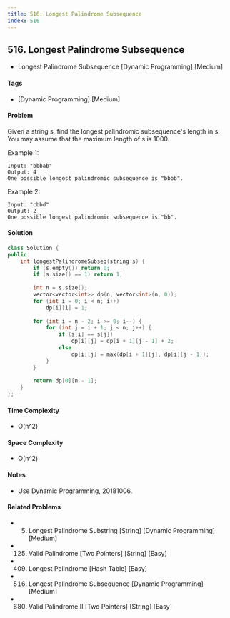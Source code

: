 ```yaml
---
title: 516. Longest Palindrome Subsequence
index: 516
---
```


## 516. Longest Palindrome Subsequence
- Longest Palindrome Subsequence [Dynamic Programming] [Medium]

#### Tags
- [Dynamic Programming] [Medium]

#### Problem
Given a string s, find the longest palindromic subsequence's length in s. You may assume that the maximum length of s is 1000.

Example 1:

    Input: "bbbab"
    Output: 4
    One possible longest palindromic subsequence is "bbbb".

Example 2:

    Input: "cbbd"
    Output: 2
    One possible longest palindromic subsequence is "bb".

#### Solution
``` C++
class Solution {
public:
    int longestPalindromeSubseq(string s) {
        if (s.empty()) return 0;
        if (s.size() == 1) return 1;
        
        int n = s.size();
        vector<vector<int>> dp(n, vector<int>(n, 0));
        for (int i = 0; i < n; i++)
            dp[i][i] = 1;
        
        for (int i = n - 2; i >= 0; i--) {
            for (int j = i + 1; j < n; j++) {
                if (s[i] == s[j])
                    dp[i][j] = dp[i + 1][j - 1] + 2;
                else
                    dp[i][j] = max(dp[i + 1][j], dp[i][j - 1]);
            }
        }
        
        return dp[0][n - 1];
    }
};
```

#### Time Complexity
- O(n^2)

#### Space Complexity
- O(n^2)

#### Notes
- Use Dynamic Programming, 20181006.

#### Related Problems
- 5. Longest Palindrome Substring [String] [Dynamic Programming] [Medium]
- 125. Valid Palindrome [Two Pointers] [String] [Easy]
- 409. Longest Palindrome [Hash Table] [Easy]
- 516. Longest Palindrome Subsequence [Dynamic Programming] [Medium]
- 680. Valid Palindrome II [Two Pointers] [String] [Easy]
